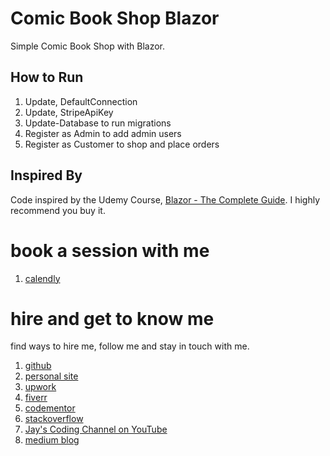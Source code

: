 # Comic Book Shop Blazor

Simple Comic Book Shop with Blazor.

## How to Run

1. Update, DefaultConnection
1. Update, StripeApiKey
1. Update-Database to run migrations
1. Register as Admin to add admin users
1. Register as Customer to shop and place orders

## Inspired By

Code inspired by the Udemy Course, [Blazor - The Complete Guide](https://www.udemy.com/course/introduction-to-aspnet-core-x/?couponCode=NVDIN35). I highly recommend you buy it.

# book a session with me

1. [calendly](https://calendly.com/jaycodingtutor/30min)

# hire and get to know me

find ways to hire me, follow me and stay in touch with me.

1. [github](https://github.com/Jay-study-nildana)
1. [personal site](https://thechalakas.com)
1. [upwork](https://www.upwork.com/fl/vijayasimhabr)
1. [fiverr](https://www.fiverr.com/jay_codeguy)
1. [codementor](https://www.codementor.io/@vijayasimhabr)
1. [stackoverflow](https://stackoverflow.com/users/5338888/jay)
1. [Jay's Coding Channel on YouTube](https://www.youtube.com/channel/UCJJVulg4J7POMdX0veuacXw/)
1. [medium blog](https://medium.com/@vijayasimhabr)
